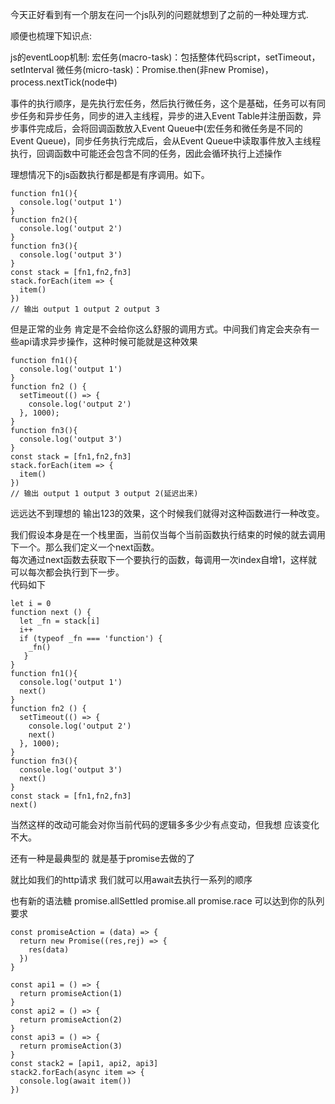 今天正好看到有一个朋友在问一个js队列的问题就想到了之前的一种处理方式.

顺便也梳理下知识点:

js的eventLoop机制:
宏任务(macro-task)：包括整体代码script，setTimeout，setInterval
微任务(micro-task)：Promise.then(非new Promise)，process.nextTick(node中)


事件的执行顺序，是先执行宏任务，然后执行微任务，这个是基础，任务可以有同步任务和异步任务，同步的进入主线程，异步的进入Event Table并注册函数，异步事件完成后，会将回调函数放入Event Queue中(宏任务和微任务是不同的Event Queue)，同步任务执行完成后，会从Event Queue中读取事件放入主线程执行，回调函数中可能还会包含不同的任务，因此会循环执行上述操作


理想情况下的js函数执行都是都是有序调用。如下。

```
function fn1(){ 
  console.log('output 1')
}
function fn2(){ 
  console.log('output 2')
}
function fn3(){ 
  console.log('output 3')
}
const stack = [fn1,fn2,fn3]
stack.forEach(item => { 
  item()
})
// 输出 output 1 output 2 output 3
```

但是正常的业务 肯定是不会给你这么舒服的调用方式。中间我们肯定会夹杂有一些api请求异步操作，这种时候可能就是这种效果

```
function fn1(){ 
  console.log('output 1')
}
function fn2 () { 
  setTimeout(() => {
    console.log('output 2')
  }, 1000);
}
function fn3(){ 
  console.log('output 3')
}
const stack = [fn1,fn2,fn3]
stack.forEach(item => { 
  item()
})
// 输出 output 1 output 3 output 2(延迟出来)

```
远远达不到理想的 输出123的效果，这个时候我们就得对这种函数进行一种改变。

我们假设本身是在一个栈里面，当前仅当每个当前函数执行结束的时候的就去调用下一个。那么我们定义一个next函数。   
每次通过next函数去获取下一个要执行的函数，每调用一次index自增1，这样就可以每次都会执行到下一步。   
代码如下

```
let i = 0
function next () {
  let _fn = stack[i]
  i++
  if (typeof _fn === 'function') {
    _fn()
   }
}
function fn1(){ 
  console.log('output 1')
  next()
}
function fn2 () { 
  setTimeout(() => {
    console.log('output 2')
    next()
  }, 1000);
}
function fn3(){ 
  console.log('output 3')
  next()
}
const stack = [fn1,fn2,fn3]
next()

```
当然这样的改动可能会对你当前代码的逻辑多多少少有点变动，但我想 应该变化不大。


还有一种是最典型的 就是基于promise去做的了

就比如我们的http请求 我们就可以用await去执行一系列的顺序

也有新的语法糖  promise.allSettled promise.all promise.race 可以达到你的队列要求

```
const promiseAction = (data) => {
  return new Promise((res,rej) => {
    res(data)
  })
}

const api1 = () => {
  return promiseAction(1)
}
const api2 = () => {
  return promiseAction(2)
}
const api3 = () => {
  return promiseAction(3)
}
const stack2 = [api1, api2, api3]
stack2.forEach(async item => { 
  console.log(await item())
})

```



